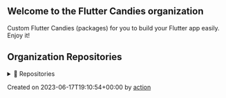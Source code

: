 ## Welcome to the Flutter Candies organization

Custom Flutter Candies (packages) for you to build your Flutter app easily. Enjoy it!

## Organization Repositories

<details><summary>📖 Repositories</summary>

| Name | Description | Stars | Latest Commit |
| ---- | --- | ----------- | ------------- |
| [wechat_flutter](https://github.com/fluttercandies/wechat_flutter) | wechat_flutter is Flutter version WeChat, an excellent Flutter instant messaging IM open source library! | 2290 | 2023-06-15T09:43:23Z |
| [NeteaseCloudMusic](https://github.com/fluttercandies/NeteaseCloudMusic) | Flutter - NeteaseCloudMusic  Flutter 版本的网易云音乐 | 1740 | 2023-06-14T10:43:07Z |
| [extended_image](https://github.com/fluttercandies/extended_image) | A powerful official extension library of image, which support placeholder(loading)/ failed state, cache network, zoom pan image, photo view, slide out page, editor(crop,rotate,flip), paint custom etc. | 1684 | 2023-06-15T16:42:11Z |
| [flutter_wechat_assets_picker](https://github.com/fluttercandies/flutter_wechat_assets_picker) | An image picker (also with videos and audios) for Flutter projects based on the WeChat's UI. | 1262 | 2023-06-16T02:27:47Z |
| [flutter_smart_dialog](https://github.com/fluttercandies/flutter_smart_dialog) | An elegant Flutter Dialog solution \| 一种更优雅的 Flutter Dialog 解决方案 | 845 | 2023-06-16T09:02:35Z |
| [flutter_candies](https://github.com/fluttercandies/flutter_candies) | custom flutter candies(widgets) for you to build flutter app easily, enjoy it   | 789 | 2023-06-11T12:04:54Z |
| [flutter_photo_manager](https://github.com/fluttercandies/flutter_photo_manager) | A Flutter plugin that provides images, videos, and audio abstraction management APIs without interface integration, available on Android, iOS, and macOS. | 565 | 2023-06-15T07:35:00Z |
| [flutter_image_compress](https://github.com/fluttercandies/flutter_image_compress) | flutter image compress | 543 | 2023-06-09T13:11:22Z |
| [extended_text](https://github.com/fluttercandies/extended_text) | A powerful extended official text for Flutter, which supports Speical Text(Image,@somebody), Custom Background, Custom overFlow, Text Selection. | 541 | 2023-06-15T06:37:19Z |
| [extended_nested_scroll_view](https://github.com/fluttercandies/extended_nested_scroll_view) | extended nested scroll view to fix following issues.  1.pinned sliver header issue  2.inner scrollables in tabview sync issue  3.pull to refresh is not work. 4.do without ScrollController in NestedScrollView's body | 507 | 2023-06-17T03:35:31Z |
| [flutter_custom_calendar](https://github.com/fluttercandies/flutter_custom_calendar) | Flutter的一个日历控件 | 493 | 2023-06-11T03:38:00Z |
| [extended_text_field](https://github.com/fluttercandies/extended_text_field) | extended official text field to quickly build special text like inline image, @somebody, custom background etc. | 458 | 2023-06-17T01:07:38Z |
| [like_button](https://github.com/fluttercandies/like_button) | Like Button is a flutter library that allows you to create a button with animation effects similar to Twitter's heart when you like something and animation effects to increase like count. | 387 | 2023-06-07T06:09:57Z |
| [flutter_image_editor](https://github.com/fluttercandies/flutter_image_editor) | Flutter plugin, support android/ios.Support crop, flip, rotate, color martix, mix image, add text. merge multi images. | 335 | 2023-05-19T11:57:08Z |
| [JsonToDart](https://github.com/fluttercandies/JsonToDart) | The tool to convert json to dart code, support Windows，Mac，Web. | 334 | 2023-06-17T01:15:59Z |
| [waterfall_flow](https://github.com/fluttercandies/waterfall_flow) | A Flutter grid view which supports waterfall flow layout. | 314 | 2023-06-16T09:34:22Z |
| [loading_more_list](https://github.com/fluttercandies/loading_more_list) | A loading more list which supports ListView,GridView,WaterfallFlow and Slivers. | 301 | 2023-06-13T05:53:14Z |
| [flutter_wechat_camera_picker](https://github.com/fluttercandies/flutter_wechat_camera_picker) | A camera picker (take photos and videos) for Flutter projects based on WeChat's UI. It's a standalone module of wechat_assets_picker yet it can be run separately. | 292 | 2023-06-13T08:55:40Z |
| [FlutterJsonBeanFactory](https://github.com/fluttercandies/FlutterJsonBeanFactory) | What I do is generate dart beans based on json, as well as generics parameters and json build instances | 217 | 2023-06-14T05:11:29Z |
| [extended_tabs](https://github.com/fluttercandies/extended_tabs) | A powerful official extension library of Tab/TabBar/TabView, which support to scroll ancestor or child Tabs when current is overscroll, and set scroll direction and cache extent. | 216 | 2023-06-11T12:05:05Z |
| [pull_to_refresh_notification](https://github.com/fluttercandies/pull_to_refresh_notification) | Flutter plugin for building pull to refresh effects with PullToRefreshNotification and PullToRefreshContainer quickly. | 169 | 2023-06-08T08:19:57Z |
| [flutter_interactional_widget](https://github.com/fluttercandies/flutter_interactional_widget) | <no description> | 153 | 2023-05-30T09:27:12Z |
| [flutter-interactive-chart](https://github.com/fluttercandies/flutter-interactive-chart) | A candlestick chart that supports pinch-to-zoom and panning. | 139 | 2023-06-11T09:53:50Z |
| [extended_image_library](https://github.com/fluttercandies/extended_image_library) |  package library for extended_image, extended_text and extended_text_field,provide common base class. | 131 | 2023-06-13T14:21:55Z |
| [extended_sliver](https://github.com/fluttercandies/extended_sliver) | A powerful extension library of Sliver, which include SliverToNestedScrollBoxAdapter， SliverPinnedPersistentHeader, SliverPinnedToBoxAdapter and ExtendedSliverAppbar. | 130 | 2023-06-09T01:58:21Z |
| [ff_annotation_route](https://github.com/fluttercandies/ff_annotation_route) | Provide route generator to create route map quickly by annotations. | 115 | 2023-06-13T15:13:26Z |
| [nav_router](https://github.com/fluttercandies/nav_router) | flutter The lightest, easiest and most convenient route management! | 104 | 2023-05-01T02:52:29Z |
| [flutter_filereader](https://github.com/fluttercandies/flutter_filereader) | Flutter实现的本地文件(pdf word excel 等)查看插件,非在线预览 | 103 | 2023-05-20T11:52:43Z |
| [w_popup_menu](https://github.com/fluttercandies/w_popup_menu) | w_popup_menu # A pop-up menu that mimics the iOS WeChat page | 89 | 2023-05-24T00:59:31Z |
| [flutter_drawing_board](https://github.com/fluttercandies/flutter_drawing_board) | A new Flutter package of drawing board | 83 | 2023-06-02T15:07:55Z |
| [left-scroll-actions](https://github.com/fluttercandies/left-scroll-actions) | Flutter的左滑删除组件 | 78 | 2023-04-20T04:56:30Z |
| [extended_text_library](https://github.com/fluttercandies/extended_text_library) | extended_text_library for extended_text and extended_text_field | 73 | 2023-06-06T23:32:41Z |
| [flutter_asset_generator](https://github.com/fluttercandies/flutter_asset_generator) | Generate an R file for mapping all assets. Supports preview of image. | 70 | 2023-05-18T21:05:30Z |
| [no-free-usage-action](https://github.com/fluttercandies/no-free-usage-action) | A NO-FREE-USAGE action for github. (Only worked with github action.) | 53 | 2023-03-23T16:17:50Z |
| [flutter_hsvcolor_picker](https://github.com/fluttercandies/flutter_hsvcolor_picker) | A HSV color picker for your flutter app. RGB HSV Wheel Hue Saturation Values. | 50 | 2023-03-31T09:37:38Z |
| [flex_grid](https://github.com/fluttercandies/flex_grid) | The FlexGrid control provides a powerful and quickly way to display data in a tabular format. It is including that frozened column/row,loading more, high performance and better experience in TabBarView/PageView. | 48 | 2023-06-11T23:34:17Z |
| [stack_board](https://github.com/fluttercandies/stack_board) | 层叠控件摆放 | 47 | 2023-05-27T16:38:56Z |
| [extended_list](https://github.com/fluttercandies/extended_list) | extended list(ListView/GridView) support track collect garbage of children/viewport indexes, build lastChild as special child in the case that it is loadmore/no more item and enable to layout close to trailing. | 44 | 2022-10-08T01:30:43Z |
| [ripple_backdrop_animate_route](https://github.com/fluttercandies/ripple_backdrop_animate_route) | A ripple animation with backdrop of route. | 42 | 2023-04-05T21:50:35Z |
| [flutter_juejin](https://github.com/fluttercandies/flutter_juejin) | https://juejin.cn in Flutter | 37 | 2023-06-09T12:16:14Z |
| [assets_generator](https://github.com/fluttercandies/assets_generator) | The flutter tool to generate assets‘s configs(yaml) and consts automatically for single project and multiple modules. | 33 | 2023-05-30T08:22:31Z |
| [flutter_record_mp3](https://github.com/fluttercandies/flutter_record_mp3) | flutter record mp3 using the native api | 33 | 2023-03-20T07:32:07Z |
| [fconsole](https://github.com/fluttercandies/fconsole) | 一个用于调试的面板 | 30 | 2023-06-02T01:03:41Z |
| [flutter_bdface_collect](https://github.com/fluttercandies/flutter_bdface_collect) | a baidu face offline collect plugin. Only Android and IOS platforms are supported.  百度人脸离线采集插件，只支持安卓和iOS。 | 30 | 2023-05-24T12:36:12Z |
| [flutter_draggable_container](https://github.com/fluttercandies/flutter_draggable_container) | A Draggable Widget Container | 26 | 2023-06-09T07:57:20Z |
| [http_client_helper](https://github.com/fluttercandies/http_client_helper) | A Flutter plugin for http request with cancel and retry fuctions. | 23 | 2023-06-15T23:03:45Z |
| [flutter_switch_clipper](https://github.com/fluttercandies/flutter_switch_clipper) | A Flutter package that two widgets switch with clipper. | 23 | 2023-05-30T08:24:09Z |
| [flutter_qweather](https://github.com/fluttercandies/flutter_qweather) | 和风天气  Flutter 插件 | 21 | 2023-05-05T16:41:54Z |
| [dash_painter](https://github.com/fluttercandies/dash_painter) | a package for flutter canvas paint dash line path easily. | 21 | 2023-05-30T08:23:49Z |
| [flutter_ali_auth](https://github.com/fluttercandies/flutter_ali_auth) | Flutter Ali Auth Plugin 阿里云一键登录Flutter插件 | 21 | 2023-06-05T08:32:24Z |
| [baidupan](https://github.com/fluttercandies/baidupan) | Baidu net disk api for dart, 百度网盘的 dart 库 | 19 | 2023-04-24T07:54:01Z |
| [flutter_live_activities](https://github.com/fluttercandies/flutter_live_activities) | Flutter Live Activities Plugin | 19 | 2023-01-15T13:24:41Z |
| [extra_hittest_area](https://github.com/fluttercandies/extra_hittest_area) | Manually add the extra hitTest area of a widget without changing its size or layout. | 17 | 2023-03-08T11:35:38Z |
| [flutter_learning_tests](https://github.com/fluttercandies/flutter_learning_tests) | 学习 Flutter 路上的点滴及小测~ | 15 | 2023-05-18T09:52:57Z |
| [flutter_mlkit_scan_plugin](https://github.com/fluttercandies/flutter_mlkit_scan_plugin) | <no description> | 15 | 2023-03-12T09:04:47Z |
| [flutter_slider_view](https://github.com/fluttercandies/flutter_slider_view) | A slider view widget that supports custom type models and various configs. | 15 | 2022-08-17T12:45:56Z |
| [ios_willpop_transition_theme](https://github.com/fluttercandies/ios_willpop_transition_theme) | A Flutter package to solve the conflict between ios sliding back and Willpop | 12 | 2023-04-25T05:20:31Z |
| [saver_gallery](https://github.com/fluttercandies/saver_gallery) | <no description> | 11 | 2023-05-15T14:30:59Z |
| [candies_analyzer_plugin](https://github.com/fluttercandies/candies_analyzer_plugin) | The plugin to help create custom analyzer plugin quickly and provide some useful lints and get suggestion and auto import for extension member. | 11 | 2023-02-20T06:47:04Z |
| [flutter_candies_gallery](https://github.com/fluttercandies/flutter_candies_gallery) | flutter_candies | 10 | 2023-05-06T00:49:19Z |
| [extended_list_library](https://github.com/fluttercandies/extended_list_library) | package library for extended_list and waterfall_flow, it provides core classes. | 10 | 2023-05-30T08:22:44Z |
| [flutter_float_window](https://github.com/fluttercandies/flutter_float_window) | flutter_float_window是一个悬浮窗插件，具备悬浮窗权限申请等功能 | 10 | 2022-03-23T06:42:02Z |
| [scan_barcode](https://github.com/fluttercandies/scan_barcode) | Barcode/QRCode scan, base of google mikit. | 9 | 2023-06-14T01:51:50Z |
| [adaptation](https://github.com/fluttercandies/adaptation) | Screen for adaptation. | 8 | 2022-10-18T08:11:53Z |
| [w_reorder_list](https://github.com/fluttercandies/w_reorder_list) | <no description> | 7 | 2020-10-16T08:25:13Z |
| [properties](https://github.com/fluttercandies/properties) | Load properties format in dart or flutter | 7 | 2023-02-12T03:27:23Z |
| [JsonToDartWeb](https://github.com/fluttercandies/JsonToDartWeb) | JsonToDart Web 带字体文件 | 6 | 2021-01-05T03:36:26Z |
| [flutter_candies_demo_library](https://github.com/fluttercandies/flutter_candies_demo_library) |  package library for demo of flutter candies, it provides core classes. | 6 | 2021-04-19T15:49:10Z |
| [coordtransform](https://github.com/fluttercandies/coordtransform) | A coord transform tool. 提供百度坐标系(BD-09)、火星坐标系(国测局坐标系、GCJ02)、WGS84坐标系的相互转换。 | 6 | 2022-07-22T00:41:39Z |
| [loading_more_list_library](https://github.com/fluttercandies/loading_more_list_library) | dart package library for LoadingMoreList, it provides core classes. | 5 | 2023-05-30T08:22:46Z |
| [ff_native_screenshot](https://github.com/fluttercandies/ff_native_screenshot) | A Flutter plugin to take or listen screenshot(support Platform Views) for Android and iOS with native code. | 5 | 2023-05-30T01:41:26Z |
| [CandiesBot](https://github.com/fluttercandies/CandiesBot) | <no description> | 4 | 2022-07-07T08:39:39Z |
| [flutter_challenges](https://github.com/fluttercandies/flutter_challenges) | Just do the first one, don't do second who. | 4 | 2021-11-12T08:32:04Z |
| [douget](https://github.com/fluttercandies/douget) | <no description> | 4 | 2023-01-03T23:44:14Z |
| [sync_scroll_library](https://github.com/fluttercandies/sync_scroll_library) | The library for extended_tabs and flex_grid | 4 | 2022-08-10T07:53:17Z |
| [simple_provider](https://github.com/fluttercandies/simple_provider) | flutter simple provider | 3 | 2020-05-06T07:21:02Z |
| [flutter_candies_package_tools](https://github.com/fluttercandies/flutter_candies_package_tools) | tool to create package and demo | 3 | 2020-09-04T08:13:33Z |
| [ff_annotation_route_library](https://github.com/fluttercandies/ff_annotation_route_library) | The library for ff_annotation_route | 3 | 2023-05-30T08:23:39Z |
| [dext](https://github.com/fluttercandies/dext) | Some extension for dart | 3 | 2023-03-29T13:16:20Z |
| [blue_flutter](https://github.com/fluttercandies/blue_flutter) | blue_flutter是flutter的蓝牙通讯插件 | 2 | 2021-02-22T01:22:32Z |
| [ff_annotation_route_core](https://github.com/fluttercandies/ff_annotation_route_core) | The core library for ff_annotation_route | 2 | 2023-05-30T08:23:39Z |
| [flutter_bindings_compatible](https://github.com/fluttercandies/flutter_bindings_compatible) | Provides compatible bindings instance across different Flutter version. | 1 | 2022-05-16T01:14:38Z |
| [flutter_candies_jpush](https://github.com/fluttercandies/flutter_candies_jpush) | 极光Flutter推送插件 | 1 | 2022-06-13T02:40:48Z |
| [flutter_clean](https://github.com/fluttercandies/flutter_clean) | help clean all of Flutter and Dart projects | 1 | 2022-05-30T03:19:53Z |
| [env2dart](https://github.com/fluttercandies/env2dart) | A simple way to generate  code from a  file. | 1 | 2023-03-22T05:54:17Z |
| [upgrade_tool](https://github.com/fluttercandies/upgrade_tool) | Resolve warnings caused by xxxbinding. Instance in Flutter 3.0 | 0 | 2022-06-03T04:09:31Z |


</details>

Created on 2023-06-17T19:10:54+00:00 by [action](https://github.com/CaiJingLong/action-org-repo-list.git)

